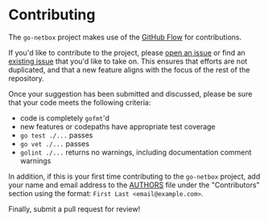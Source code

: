 Contributing
============

The `go-netbox` project makes use of the [GitHub Flow](https://guides.github.com/introduction/flow/)
for contributions.

If you'd like to contribute to the project, please
[open an issue](https://github.com/huazhihao/go-netbox/issues/new) or find an
[existing issue](https://github.com/huazhihao/go-netbox/issues) that you'd like
to take on.  This ensures that efforts are not duplicated, and that a new feature
aligns with the focus of the rest of the repository.

Once your suggestion has been submitted and discussed, please be sure that your
code meets the following criteria:
  - code is completely `gofmt`'d
  - new features or codepaths have appropriate test coverage
  - `go test ./...` passes
  - `go vet ./...` passes
  - `golint ./...` returns no warnings, including documentation comment warnings

In addition, if this is your first time contributing to the `go-netbox` project,
add your name and email address to the
[AUTHORS](https://github.com/huazhihao/go-netbox/blob/master/AUTHORS) file
under the "Contributors" section using the format:
`First Last <email@example.com>`.

Finally, submit a pull request for review!
